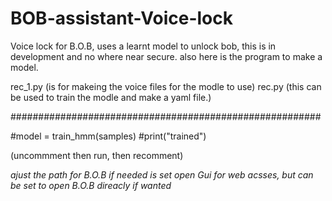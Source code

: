 # BOB-assistant-Voice-lock

Voice lock for B.O.B, uses a learnt model to unlock bob,
this is in development and no where near secure.
also here is the program to make a model.

rec_1.py (is for makeing the voice files for the modle to use)
rec.py (this can be used to train the modle and make a yaml file.)

########################################################

#model = train_hmm(samples)
#print("trained")

(uncommment then run, then recomment)

*ajust the path for B.O.B if needed is set open Gui for web acsses,
but can be set to open B.O.B direacly if wanted*
